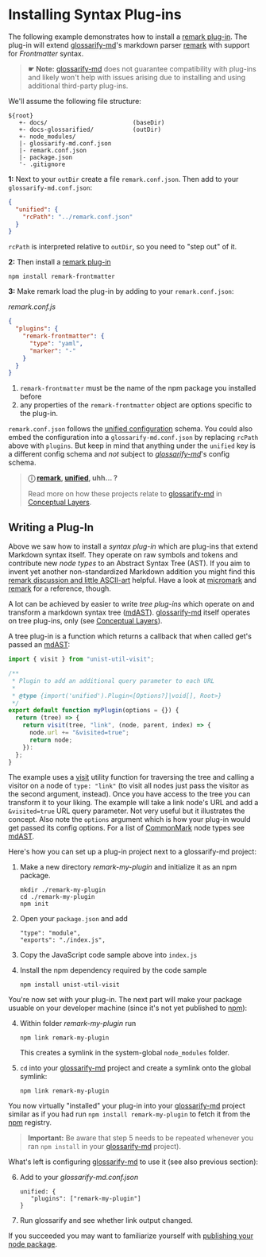 # Installing Syntax Plug-ins

[doc-conceptual-layers]: ./conceptual-layers.md
[CommonMark]: https://www.commonmark.org
[glossarify-md]: https://github.com/about-code/glossarify-md
[mdast]: https://github.com/syntax-tree/mdast
[mdast-util-visit]: https://npmjs.com/package/mdast-util-visit
[micromark]: https://github.com/micromark/
[npm]: https://npmjs.com
[remark]: https://github.com/remarkjs/remark
[remark-discussion]: https://github.com/remarkjs/remark/discussions/869#discussioncomment-1602674
[remark-frontmatter]: https://npmjs.com/package/remark-frontmatter
[remark-plugin]: https://github.com/remarkjs/awesome-remark
[unified]: https://unifiedjs.com
[unified-config]: https://github.com/unifiedjs/unified-engine/blob/main/doc/configure.md


The following example demonstrates how to install a [remark plug-in][remark-plugin]. The plug-in will extend [glossarify-md]'s markdown parser [remark]  with support for *Frontmatter* syntax.

> **☛ Note:** [glossarify-md] does not guarantee compatibility with plug-ins and likely won't help with issues arising due to installing and using additional third-party plug-ins.

We'll assume the following file structure:

~~~
${root}
   +- docs/                        (baseDir)
   +- docs-glossarified/           (outDir)
   +- node_modules/
   |- glossarify-md.conf.json
   |- remark.conf.json
   |- package.json
   '- .gitignore
~~~

**1:** Next to your `outDir` create a file `remark.conf.json`. Then add to your `glossarify-md.conf.json`:

```json
{
  "unified": {
    "rcPath": "../remark.conf.json"
  }
}
```

`rcPath` is interpreted relative to `outDir`, so you need to "step out" of it.

**2:** Then install a [remark plug-in][remark-plugin]

~~~
npm install remark-frontmatter
~~~

**3:** Make remark load the plug-in by adding to your `remark.conf.json`:

*remark.conf.js*
```json
{
  "plugins": {
    "remark-frontmatter": {
      "type": "yaml",
      "marker": "-"
    }
  }
}
```

1. `remark-frontmatter` must be the name of the npm package you installed before
2. any properties of the `remark-frontmatter` object are options specific to the plug-in.

`remark.conf.json` follows the [unified configuration][unified-config] schema. You could also embed the configuration into a `glossarify-md.conf.json` by replacing `rcPath` above with `plugins`. But keep in mind that anything under the `unified` key is a different config schema and *not* subject to *[glossarify-md]*'s config schema.

> **ⓘ [remark], [unified], uhh... ?**
>
> Read more on how these projects relate to [glossarify-md] in [Conceptual Layers][doc-conceptual-layers].

## Writing a Plug-In

Above we saw how to install a *syntax plug-in* which are plug-ins that extend Markdown syntax itself. They operate on raw symbols and tokens and contribute new *node types* to an Abstract Syntax Tree (AST). If you aim to invent yet another non-standardized Markdown addition you might find this [remark discussion and little ASCII-art][remark-discussion] helpful. Have a look at [micromark] and [remark] for a reference, though.

A lot can be achieved by easier to write *tree plug-ins* which operate on and transform a markdown syntax tree ([mdAST][mdast]). [glossarify-md] itself operates on tree plug-ins, only (see [Conceptual Layers][doc-conceptual-layers]).

A tree plug-in is a function which returns a callback that when called get's passed an [mdAST]:

~~~js
import { visit } from "unist-util-visit";

/**
 * Plugin to add an additional query parameter to each URL
 *
 * @type {import('unified').Plugin<[Options?]|void[], Root>}
 */
export default function myPlugin(options = {}) {
  return (tree) => {
    return visit(tree, "link", (node, parent, index) => {
      node.url += "&visited=true";
      return node;
    }):
  };
}
~~~

The example uses a [visit][mdast-util-visit] utility function for traversing the tree and calling a visitor on a node of `type: "link"` (to visit all nodes just pass the visitor as the second argument, instead). Once you have access to the tree you can transform it to your liking. The example will take a link node's URL and add a `&visited=true` URL query parameter. Not very useful but it illustrates the concept. Also note the `options` argument which is how your plug-in would get passed its config options. For a list of [CommonMark] node types see [mdAST].

Here's how you can set up a plug-in project next to a glossarify-md project:

1. Make a new directory *remark-my-plugin* and initialize it as an npm package.

   ~~~
   mkdir ./remark-my-plugin
   cd ./remark-my-plugin
   npm init
   ~~~

2. Open your `package.json` and add

   ~~~
   "type": "module",
   "exports": "./index.js",
   ~~~

3. Copy the JavaScript code sample above into `index.js`
4. Install the npm dependency required by the code sample

   ~~~
   npm install unist-util-visit
   ~~~

You're now set with your plug-in. The next part will make your package usuable on your developer machine (since it's not yet published to [npm]):

4. Within folder *remark-my-plugin* run

   ~~~
   npm link remark-my-plugin
   ~~~

   This creates a symlink in the system-global `node_modules` folder.

5. `cd` into your [glossarify-md] project and create a symlink onto the global symlink:

   ~~~
   npm link remark-my-plugin
   ~~~

You now virtually "installed" your plug-in into your [glossarify-md] project similar as if you had run `npm install remark-my-plugin` to fetch it from the [npm] registry.

> **Important:** Be aware that step 5 needs to be repeated whenever you ran `npm install` in your [glossarify-md] project).

What's left is configuring [glossarify-md] to use it (see also previous section):

6. Add to your *glossarify-md.conf.json*

   ~~~
   unified: {
      "plugins": ["remark-my-plugin"]
   }
   ~~~

7. Run glossarify and see whether link output changed.

If you succeeded you may want to familiarize yourself with [publishing your node package](https://docs.npmjs.com/packages-and-modules).
